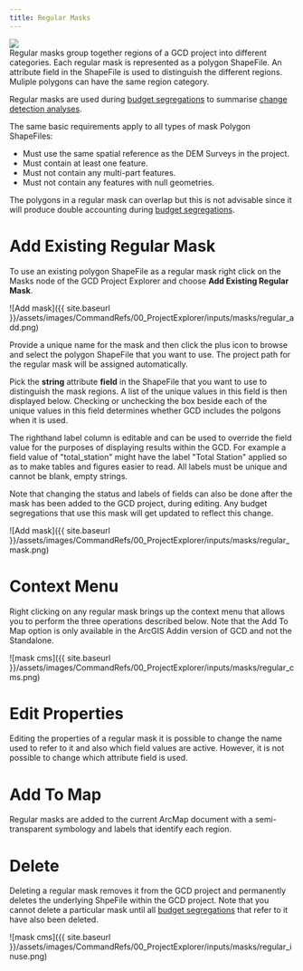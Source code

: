 ```yaml
---
title: Regular Masks
---
```


<div class="float-right">
<img src="{{ site.baseurl }} /assets/images/CommandRefs/00_ProjectExplorer/inputs/masks/regular.png"></div>
Regular masks group together regions of a GCD project into different categories. Each regular mask is represented as a polygon ShapeFile. An attribute field in the ShapeFile is used to distinguish the different regions. Muliple polygons can have the same region category.

Regular masks are used during [budget segregations]() to summarise [change detection analyses]().

The same basic requirements apply to all types of mask Polygon ShapeFiles:

* Must use the same spatial reference as the DEM Surveys in the project.
* Must contain at least one feature.
* Must not contain any multi-part features.
* Must not contain any features with null geometries.

The polygons in a regular mask can overlap but this is not advisable since it will produce double accounting during [budget segregations]().

# Add Existing Regular Mask

To use an existing polygon ShapeFile as a regular mask right click on the Masks node of the GCD Project Explorer and choose **Add Existing Regular Mask**.

![Add mask]({{ site.baseurl }}/assets/images/CommandRefs/00_ProjectExplorer/inputs/masks/regular_add.png)

Provide a unique name for the mask and then click the plus icon to browse and select the polygon ShapeFile that you want to use. The project path for the regular mask will be assigned automatically.

Pick the **string** attribute **field** in the ShapeFile that you want to use to distinguish the mask regions. A list of the unique values in this field is then displayed below. Checking or unchecking the box beside each of the unique values in this field determines whether GCD includes the polgons when it is used.

The righthand label column is editable and can be used to override the field value for the purposes of displaying results within the GCD. For example a field value of "total_station" might have the label "Total Station" applied so as to make tables and figures easier to read. All labels must be unique and cannot be blank, empty strings.

Note that changing the status and labels of fields can also be done after the mask has been added to the GCD project, during editing. Any budget segregations that use this mask will get updated to reflect this change.

![Add mask]({{ site.baseurl }}/assets/images/CommandRefs/00_ProjectExplorer/inputs/masks/regular_mask.png)

# Context Menu

Right clicking on any regular mask brings up the context menu that allows you to perform the three operations described below. Note that the Add To Map option is only available in the ArcGIS Addin version of GCD and not the Standalone.

![mask cms]({{ site.baseurl }}/assets/images/CommandRefs/00_ProjectExplorer/inputs/masks/regular_cms.png)

# Edit Properties

Editing the properties of a regular mask it is possible to change the name used to refer to it and also which field values are active. However, it is not possible to change which attribute field is used.

# Add To Map

Regular masks are added to the current ArcMap document with a  semi-transparent symbology and labels that identify each region.

# Delete

Deleting a regular mask removes it from the GCD project and permanently deletes the underlying ShpeFile within the GCD project. Note that you cannot delete a particular mask until all [budget segregations]() that refer to it have also been deleted.

![mask cms]({{ site.baseurl }}/assets/images/CommandRefs/00_ProjectExplorer/inputs/masks/regular_inuse.png)
